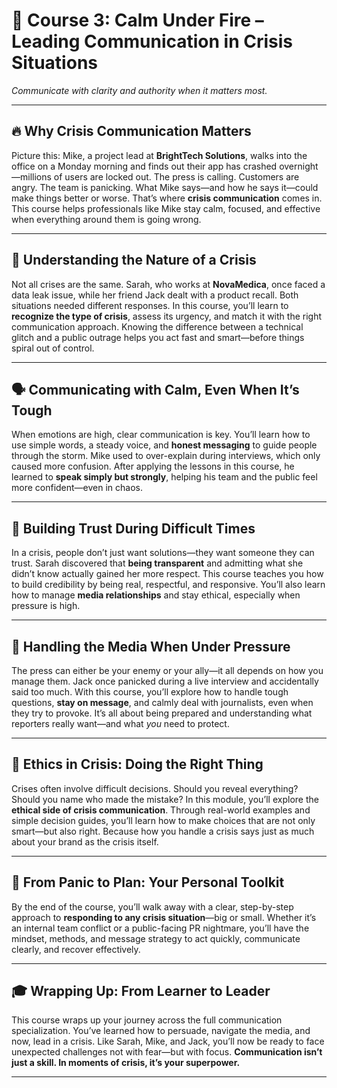 # 🚨 **Course 3: Calm Under Fire – Leading Communication in Crisis Situations**

*Communicate with clarity and authority when it matters most.*

---

## 🔥 Why Crisis Communication Matters

Picture this: Mike, a project lead at **BrightTech Solutions**, walks into the office on a Monday morning and finds out their app has crashed overnight—millions of users are locked out. The press is calling. Customers are angry. The team is panicking. What Mike says—and how he says it—could make things better or worse. That’s where **crisis communication** comes in. This course helps professionals like Mike stay calm, focused, and effective when everything around them is going wrong.

---

## 🧭 Understanding the Nature of a Crisis

Not all crises are the same. Sarah, who works at **NovaMedica**, once faced a data leak issue, while her friend Jack dealt with a product recall. Both situations needed different responses. In this course, you’ll learn to **recognize the type of crisis**, assess its urgency, and match it with the right communication approach. Knowing the difference between a technical glitch and a public outrage helps you act fast and smart—before things spiral out of control.

---

## 🗣️ Communicating with Calm, Even When It’s Tough

When emotions are high, clear communication is key. You’ll learn how to use simple words, a steady voice, and **honest messaging** to guide people through the storm. Mike used to over-explain during interviews, which only caused more confusion. After applying the lessons in this course, he learned to **speak simply but strongly**, helping his team and the public feel more confident—even in chaos.

---

## 🤝 Building Trust During Difficult Times

In a crisis, people don’t just want solutions—they want someone they can trust. Sarah discovered that **being transparent** and admitting what she didn’t know actually gained her more respect. This course teaches you how to build credibility by being real, respectful, and responsive. You’ll also learn how to manage **media relationships** and stay ethical, especially when pressure is high.

---

## 🎤 Handling the Media When Under Pressure

The press can either be your enemy or your ally—it all depends on how you manage them. Jack once panicked during a live interview and accidentally said too much. With this course, you’ll explore how to handle tough questions, **stay on message**, and calmly deal with journalists, even when they try to provoke. It’s all about being prepared and understanding what reporters really want—and what *you* need to protect.

---

## 🧱 Ethics in Crisis: Doing the Right Thing

Crises often involve difficult decisions. Should you reveal everything? Should you name who made the mistake? In this module, you’ll explore the **ethical side of crisis communication**. Through real-world examples and simple decision guides, you’ll learn how to make choices that are not only smart—but also right. Because how you handle a crisis says just as much about your brand as the crisis itself.

---

## 🧰 From Panic to Plan: Your Personal Toolkit

By the end of the course, you’ll walk away with a clear, step-by-step approach to **responding to any crisis situation**—big or small. Whether it’s an internal team conflict or a public-facing PR nightmare, you’ll have the mindset, methods, and message strategy to act quickly, communicate clearly, and recover effectively.

---

## 🎓 Wrapping Up: From Learner to Leader

This course wraps up your journey across the full communication specialization. You’ve learned how to persuade, navigate the media, and now, lead in a crisis. Like Sarah, Mike, and Jack, you’ll now be ready to face unexpected challenges not with fear—but with focus. **Communication isn’t just a skill. In moments of crisis, it’s your superpower.**

---

